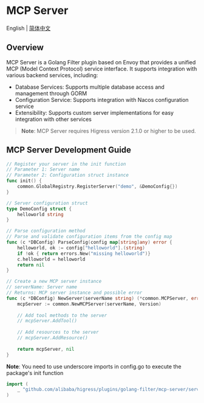 # MCP Server
English | [简体中文](./README.md)

## Overview

MCP Server is a Golang Filter plugin based on Envoy that provides a unified MCP (Model Context Protocol) service interface. It supports integration with various backend services, including:

- Database Services: Supports multiple database access and management through GORM
- Configuration Service: Supports integration with Nacos configuration service
- Extensibility: Supports custom server implementations for easy integration with other services

> **Note**: MCP Server requires Higress version 2.1.0 or higher to be used.

## MCP Server Development Guide

```go
// Register your server in the init function
// Parameter 1: Server name
// Parameter 2: Configuration struct instance
func init() {
	common.GlobalRegistry.RegisterServer("demo", &DemoConfig{})
}

// Server configuration struct
type DemoConfig struct {
	helloworld string
}

// Parse configuration method
// Parse and validate configuration items from the config map
func (c *DBConfig) ParseConfig(config map[string]any) error {
	helloworld, ok := config["helloworld"].(string)
	if !ok { return errors.New("missing helloworld")}
	c.helloworld = helloworld
	return nil
}

// Create a new MCP server instance
// serverName: Server name
// Returns: MCP server instance and possible error
func (c *DBConfig) NewServer(serverName string) (*common.MCPServer, error) {
	mcpServer := common.NewMCPServer(serverName, Version)
    
	// Add tool methods to the server
	// mcpServer.AddTool()	
	
	// Add resources to the server
	// mcpServer.AddResource()
	
	return mcpServer, nil
}
```

**Note**: 
You need to use underscore imports in config.go to execute the package's init function
```go
import (
	_ "github.com/alibaba/higress/plugins/golang-filter/mcp-server/servers/gorm"
)
```